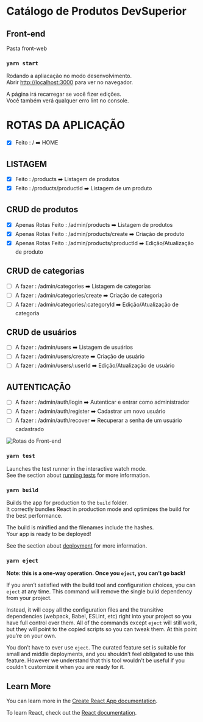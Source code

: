 # Catálogo de Produtos DevSuperior

## Front-end

Pasta front-web

### `yarn start`

Rodando a apliacação no modo desenvolvimento.\
Abrir [http://localhost:3000](http://localhost:3000) para ver no navegador.

A página irá recarregar se você fizer edições.\
Você também verá qualquer erro lint no console.

# ROTAS DA APLICAÇÃO

* [x] Feito : / :arrow_right: HOME

## LISTAGEM
* [x] Feito : /products :arrow_right: Listagem de produtos
* [x] Feito : /products/productId :arrow_right: Listagem de um produto

## CRUD de produtos
* [x] Apenas Rotas Feito : /admin/products :arrow_right: Listagem de produtos
* [x] Apenas Rotas Feito : /admin/products/create :arrow_right: Criação de produto
* [x] Apenas Rotas Feito : /admin/products/:productId :arrow_right: Edição/Atualização de produto

## CRUD de categorias
* [ ] A fazer : /admin/categories :arrow_right: Listagem de categorias
* [ ] A fazer : /admin/categories/create :arrow_right: Criação de categoria
* [ ] A fazer : /admin/categories/:categoryId :arrow_right: Edição/Atualização de categoria

## CRUD de usuários
* [ ] A fazer : /admin/users :arrow_right: Listagem de usuários
* [ ] A fazer : /admin/users/create :arrow_right: Criação de usuário
* [ ] A fazer : /admin/users/:userId :arrow_right: Edição/Atualização de usuário

## AUTENTICAÇÃO
* [ ] A fazer : /admin/auth/login :arrow_right: Autenticar e entrar como administrador
* [ ] A fazer : /admin/auth/register :arrow_right: Cadastrar um novo usuário
* [ ] A fazer : /admin/auth/recover :arrow_right: Recuperar a senha de um usuário cadastrado

![Rotas do Front-end](https://github.com/tarcnux/dscatalog-resources/blob/master/frontend-web/rotas.svg)


### `yarn test`

Launches the test runner in the interactive watch mode.\
See the section about [running tests](https://facebook.github.io/create-react-app/docs/running-tests) for more information.

### `yarn build`

Builds the app for production to the `build` folder.\
It correctly bundles React in production mode and optimizes the build for the best performance.

The build is minified and the filenames include the hashes.\
Your app is ready to be deployed!

See the section about [deployment](https://facebook.github.io/create-react-app/docs/deployment) for more information.

### `yarn eject`

**Note: this is a one-way operation. Once you `eject`, you can’t go back!**

If you aren’t satisfied with the build tool and configuration choices, you can `eject` at any time. This command will remove the single build dependency from your project.

Instead, it will copy all the configuration files and the transitive dependencies (webpack, Babel, ESLint, etc) right into your project so you have full control over them. All of the commands except `eject` will still work, but they will point to the copied scripts so you can tweak them. At this point you’re on your own.

You don’t have to ever use `eject`. The curated feature set is suitable for small and middle deployments, and you shouldn’t feel obligated to use this feature. However we understand that this tool wouldn’t be useful if you couldn’t customize it when you are ready for it.

## Learn More

You can learn more in the [Create React App documentation](https://facebook.github.io/create-react-app/docs/getting-started).

To learn React, check out the [React documentation](https://reactjs.org/).
